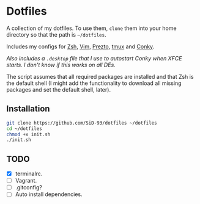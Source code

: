 # Dotfiles

A collection of my dotfiles. To use them, `clone` them into your home directory so that the path is `~/dotfiles`.

Includes my configs for [Zsh](www.zsh.org), [Vim](www.vim.org), [Prezto](https://github.com/sorin-ionescu/prezto), [tmux](https://tmux.github.io/) and [Conky](https://github.com/brndnmtthws/conky).

*Also includes a `.desktop` file that I use to autostart Conky when XFCE starts. I don't know if this works on all DEs.*

The script assumes that all required packages are installed and that Zsh is the default shell (I might add the functionality to download all missing packages and set the default shell, later).

## Installation
``` bash
git clone https://github.com/SiD-93/dotfiles ~/dotfiles
cd ~/dotfiles
chmod +x init.sh
./init.sh
```

## TODO

- [x] terminalrc.
- [ ] Vagrant.
- [ ] .gitconfig?
- [ ] Auto install dependencies.
